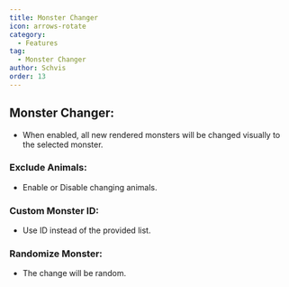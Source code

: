 ```yaml
---
title: Monster Changer
icon: arrows-rotate
category:
  - Features
tag:
  - Monster Changer
author: Schvis
order: 13
---
```


## Monster Changer:
- When enabled, all new rendered monsters will be changed visually to the selected monster.
### Exclude Animals:
- Enable or Disable changing animals.
### Custom Monster ID:
- Use ID instead of the provided list.
### Randomize Monster:
- The change will be random.
